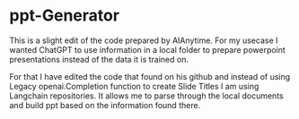 # ppt-Generator

This is a slight edit of the code prepared by AIAnytime. For my usecase I wanted ChatGPT to use  information in a local folder to prepare powerpoint presentations instead of the data it is trained on.

For that I have edited the code that found on his github and instead of using Legacy openai.Completion function to create Slide Titles I am using Langchain repositories. It allows me to parse through the local documents and build ppt based on the information found there.


